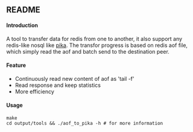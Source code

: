 ## README

#### Introduction
A tool to transfer data for redis from one to another, it also support any redis-like nosql like [pika](https://github.com/baotiao/pika). The transfor progress is based on redis aof file, which simply read the aof and batch send to the destination peer.

#### Feature

- Continuously read new content of aof as 'tail -f'
- Read response and keep statistics
- More efficiency

#### Usage

``` shell
make
cd output/tools && ./aof_to_pika -h # for more information
```

